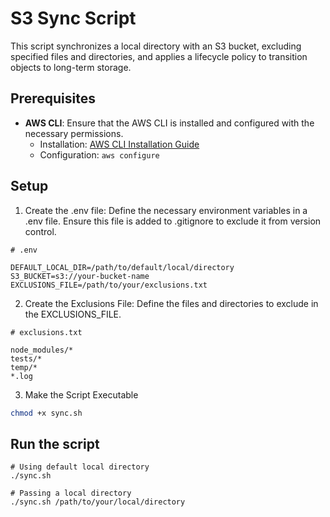 # S3 Sync Script

This script synchronizes a local directory with an S3 bucket, excluding specified files and directories, and applies a lifecycle policy to transition objects to long-term storage.

## Prerequisites

- **AWS CLI**: Ensure that the AWS CLI is installed and configured with the necessary permissions.
   - Installation: [AWS CLI Installation Guide](https://docs.aws.amazon.com/cli/latest/userguide/install-cliv2.html)
   - Configuration: `aws configure`

## Setup

1. Create the .env file: Define the necessary environment variables in a .env file. Ensure this file is added to .gitignore to exclude it from version control.

```
# .env

DEFAULT_LOCAL_DIR=/path/to/default/local/directory
S3_BUCKET=s3://your-bucket-name
EXCLUSIONS_FILE=/path/to/your/exclusions.txt
```

2. Create the Exclusions File: Define the files and directories to exclude in the EXCLUSIONS_FILE.

```
# exclusions.txt

node_modules/*
tests/*
temp/*
*.log
```

3. Make the Script Executable

```.sh
chmod +x sync.sh
```

## Run the script

```
# Using default local directory
./sync.sh

# Passing a local directory
./sync.sh /path/to/your/local/directory
```
